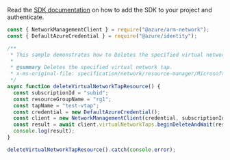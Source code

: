 Read the [SDK documentation](https://github.com/Azure/azure-sdk-for-js/blob/%40azure%2Farm-network_27.0.0/sdk/network/arm-network/README.md) on how to add the SDK to your project and authenticate.

```javascript
const { NetworkManagementClient } = require("@azure/arm-network");
const { DefaultAzureCredential } = require("@azure/identity");

/**
 * This sample demonstrates how to Deletes the specified virtual network tap.
 *
 * @summary Deletes the specified virtual network tap.
 * x-ms-original-file: specification/network/resource-manager/Microsoft.Network/stable/2021-05-01/examples/VirtualNetworkTapDelete.json
 */
async function deleteVirtualNetworkTapResource() {
  const subscriptionId = "subid";
  const resourceGroupName = "rg1";
  const tapName = "test-vtap";
  const credential = new DefaultAzureCredential();
  const client = new NetworkManagementClient(credential, subscriptionId);
  const result = await client.virtualNetworkTaps.beginDeleteAndWait(resourceGroupName, tapName);
  console.log(result);
}

deleteVirtualNetworkTapResource().catch(console.error);
```
